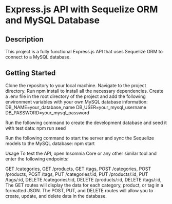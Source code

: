 # Express.js API with Sequelize ORM and MySQL Database

## Description
This project is a fully functional Express.js API that uses Sequelize ORM to connect to a MySQL database. 

## Getting Started
Clone the repository to your local machine.
Navigate to the project directory.
Run npm install to install all the necessary dependencies.
Create a .env file in the root directory of the project and add the following environment variables with your own MySQL database information:
DB_NAME=your_database_name
DB_USER=your_mysql_username
DB_PASSWORD=your_mysql_password

Run the following command to create the development database and seed it with test data:
npm run seed

Run the following command to start the server and sync the Sequelize models to the MySQL database:
npm start

Usage
To test the API, open Insomnia Core or any other similar tool and enter the following endpoints:

GET /categories,
GET /products,
GET /tags,
POST /categories,
POST /products,
POST /tags,
PUT /categories/:id,
PUT /products/:id,
PUT /tags/:id,
DELETE /categories/:id,
DELETE /products/:id,
DELETE /tags/:id,
The GET routes will display the data for each category, product, or tag in a formatted JSON. The POST, PUT, and DELETE routes will allow you to create, update, and delete data in the database.